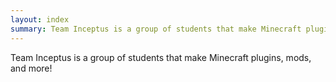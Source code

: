 ```yaml
---
layout: index
summary: Team Inceptus is a group of students that make Minecraft plugins, mods, and more!
---
```


Team Inceptus is a group of students that make Minecraft plugins, mods, and more!